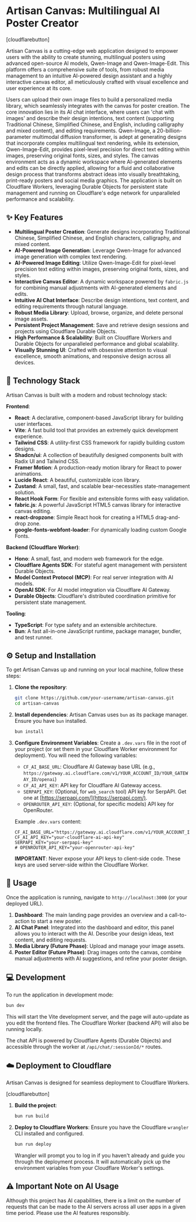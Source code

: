 # Artisan Canvas: Multilingual AI Poster Creator

[cloudflarebutton]

Artisan Canvas is a cutting-edge web application designed to empower users with the ability to create stunning, multilingual posters using advanced open-source AI models, Qwen-Image and Qwen-Image-Edit. This platform offers a comprehensive suite of tools, from robust media management to an intuitive AI-powered design assistant and a highly interactive canvas editor, all meticulously crafted with visual excellence and user experience at its core.

Users can upload their own image files to build a personalized media library, which seamlessly integrates with the canvas for poster creation. The core innovation lies in its AI chat interface, where users can 'chat with images' and describe their design intentions, text content (supporting Traditional Chinese, Simplified Chinese, and English, including calligraphy and mixed content), and editing requirements. Qwen-Image, a 20-billion-parameter multimodal diffusion transformer, is adept at generating designs that incorporate complex multilingual text rendering, while its extension, Qwen-Image-Edit, provides pixel-level precision for direct text editing within images, preserving original fonts, sizes, and styles. The canvas environment acts as a dynamic workspace where AI-generated elements and edits can be directly applied, allowing for a fluid and collaborative design process that transforms abstract ideas into visually breathtaking, print-ready posters and social media graphics. The application is built on Cloudflare Workers, leveraging Durable Objects for persistent state management and running on Cloudflare's edge network for unparalleled performance and scalability.

## ✨ Key Features

*   **Multilingual Poster Creation**: Generate designs incorporating Traditional Chinese, Simplified Chinese, and English characters, calligraphy, and mixed content.
*   **AI-Powered Image Generation**: Leverage Qwen-Image for advanced image generation with complex text rendering.
*   **AI-Powered Image Editing**: Utilize Qwen-Image-Edit for pixel-level precision text editing within images, preserving original fonts, sizes, and styles.
*   **Interactive Canvas Editor**: A dynamic workspace powered by `fabric.js` for combining manual adjustments with AI-generated elements and edits.
*   **Intuitive AI Chat Interface**: Describe design intentions, text content, and editing requirements through natural language.
*   **Robust Media Library**: Upload, browse, organize, and delete personal image assets.
*   **Persistent Project Management**: Save and retrieve design sessions and projects using Cloudflare Durable Objects.
*   **High Performance & Scalability**: Built on Cloudflare Workers and Durable Objects for unparalleled performance and global scalability.
*   **Visually Stunning UI**: Crafted with obsessive attention to visual excellence, smooth animations, and responsive design across all devices.

## 🚀 Technology Stack

Artisan Canvas is built with a modern and robust technology stack:

**Frontend**:
*   **React**: A declarative, component-based JavaScript library for building user interfaces.
*   **Vite**: A fast build tool that provides an extremely quick development experience.
*   **Tailwind CSS**: A utility-first CSS framework for rapidly building custom designs.
*   **Shadcn/ui**: A collection of beautifully designed components built with Radix UI and Tailwind CSS.
*   **Framer Motion**: A production-ready motion library for React to power animations.
*   **Lucide React**: A beautiful, customizable icon library.
*   **Zustand**: A small, fast, and scalable bear-necessities state-management solution.
*   **React Hook Form**: For flexible and extensible forms with easy validation.
*   **fabric.js**: A powerful JavaScript HTML5 canvas library for interactive canvas editing.
*   **react-dropzone**: Simple React hook for creating a HTML5 drag-and-drop zone.
*   **google-fonts-webfont-loader**: For dynamically loading custom Google Fonts.

**Backend (Cloudflare Worker)**:
*   **Hono**: A small, fast, and modern web framework for the edge.
*   **Cloudflare Agents SDK**: For stateful agent management with persistent Durable Objects.
*   **Model Context Protocol (MCP)**: For real server integration with AI models.
*   **OpenAI SDK**: For AI model integration via Cloudflare AI Gateway.
*   **Durable Objects**: Cloudflare's distributed coordination primitive for persistent state management.

**Tooling**:
*   **TypeScript**: For type safety and an extensible architecture.
*   **Bun**: A fast all-in-one JavaScript runtime, package manager, bundler, and test runner.

## ⚙️ Setup and Installation

To get Artisan Canvas up and running on your local machine, follow these steps:

1.  **Clone the repository**:
    ```bash
    git clone https://github.com/your-username/artisan-canvas.git
    cd artisan-canvas
    ```

2.  **Install dependencies**:
    Artisan Canvas uses `bun` as its package manager. Ensure you have `bun` installed.
    ```bash
    bun install
    ```

3.  **Configure Environment Variables**:
    Create a `.dev.vars` file in the root of your project (or set them in your Cloudflare Worker environment for deployment).
    You will need the following variables:
    *   `CF_AI_BASE_URL`: Cloudflare AI Gateway base URL (e.g., `https://gateway.ai.cloudflare.com/v1/YOUR_ACCOUNT_ID/YOUR_GATEWAY_ID/openai`)
    *   `CF_AI_API_KEY`: API key for Cloudflare AI Gateway access.
    *   `SERPAPI_KEY`: (Optional, for `web_search` tool) API key for SerpAPI. Get one at [https://serpapi.com/](https://serpapi.com/).
    *   `OPENROUTER_API_KEY`: (Optional, for specific models) API key for OpenRouter.

    Example `.dev.vars` content:
    ```
    CF_AI_BASE_URL="https://gateway.ai.cloudflare.com/v1/YOUR_ACCOUNT_ID/YOUR_GATEWAY_ID/openai"
    CF_AI_API_KEY="your-cloudflare-ai-api-key"
    SERPAPI_KEY="your-serpapi-key"
    # OPENROUTER_API_KEY="your-openrouter-api-key"
    ```
    **IMPORTANT**: Never expose your API keys to client-side code. These keys are used server-side within the Cloudflare Worker.

## 🚀 Usage

Once the application is running, navigate to `http://localhost:3000` (or your deployed URL).

1.  **Dashboard**: The main landing page provides an overview and a call-to-action to start a new poster.
2.  **AI Chat Panel**: Integrated into the dashboard and editor, this panel allows you to interact with the AI. Describe your design ideas, text content, and editing requests.
3.  **Media Library (Future Phase)**: Upload and manage your image assets.
4.  **Poster Editor (Future Phase)**: Drag images onto the canvas, combine manual adjustments with AI suggestions, and refine your poster design.

## 💻 Development

To run the application in development mode:

```bash
bun dev
```
This will start the Vite development server, and the page will auto-update as you edit the frontend files. The Cloudflare Worker (backend API) will also be running locally.

The chat API is powered by Cloudflare Agents (Durable Objects) and accessible through the worker at `/api/chat/:sessionId/*` routes.

## ☁️ Deployment to Cloudflare

Artisan Canvas is designed for seamless deployment to Cloudflare Workers.

[cloudflarebutton]

1.  **Build the project**:
    ```bash
    bun run build
    ```

2.  **Deploy to Cloudflare Workers**:
    Ensure you have the Cloudflare `wrangler` CLI installed and configured.
    ```bash
    bun run deploy
    ```
    Wrangler will prompt you to log in if you haven't already and guide you through the deployment process. It will automatically pick up the environment variables from your Cloudflare Worker's settings.

## ⚠️ Important Note on AI Usage

Although this project has AI capabilities, there is a limit on the number of requests that can be made to the AI servers across all user apps in a given time period. Please use the AI features responsibly.